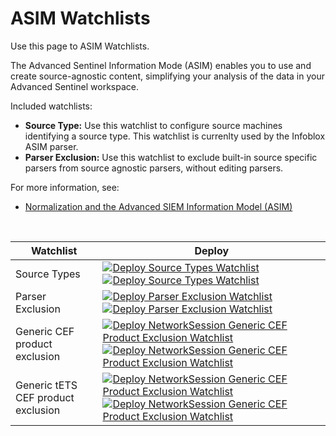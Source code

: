 # ASIM Watchlists

Use this page to ASIM Watchlists.

The Advanced Sentinel Information Mode (ASIM) enables you to use and create source-agnostic content, simplifying your analysis of the data in your Advanced Sentinel workspace.

Included watchlists:
* __Source Type:__ Use this watchlist to configure source machines identifying a source type. This watchlist is currenlty used by the Infoblox ASIM parser.
* __Parser Exclusion:__ Use this watchlist to exclude built-in source specific parsers from source agnostic parsers, without editing parsers.
  
For more information, see:

- [Normalization and the Advanced SIEM Information Model (ASIM)](https://aka.ms/AzSentinelNormalization)
<br>
 
| Watchlist | Deploy |
|--------------|--------|
| Source Types | [![Deploy Source Types Watchlist](https://aka.ms/deploytoazurebutton)](https://portal.azure.com/#create/Microsoft.Template/uri/https%3A%2F%2Fraw.githubusercontent.com%2FAzure%2FAzure-Sentinel%2Fmaster%2FASIM%2Fdeploy%2FWatchlists%2FASimSourceType.json) [![Deploy Source Types Watchlist](https://aka.ms/deploytoazuregovbutton)](https://portal.azure.us/#create/Microsoft.Template/uri/https%3A%2F%2Fraw.githubusercontent.com%2FAzure%2FAzure-Sentinel%2Fmaster%2FASIM%2Fdeploy%2FWatchlists%2FASimSourceType.json)|
| Parser Exclusion | [![Deploy Parser Exclusion Watchlist](https://aka.ms/deploytoazurebutton)](https://portal.azure.com/#create/Microsoft.Template/uri/https%3A%2F%2Fraw.githubusercontent.com%2FAzure%2FAzure-Sentinel%2Fmaster%2FASIM%2Fdeploy%2FWatchlists%2FASimDisabledParsers.json) [![Deploy Parser Exclusion Watchlist](https://aka.ms/deploytoazuregovbutton)](https://portal.azure.us/#create/Microsoft.Template/uri/https%3A%2F%2Fraw.githubusercontent.com%2FAzure%2FAzure-Sentinel%2Fmaster%2FASIM%2Fdeploy%2FWatchlists%2FASimDisabledParsers.json) |
| Generic CEF product exclusion | [![Deploy NetworkSession Generic CEF Product Exclusion Watchlist](https://aka.ms/deploytoazurebutton)](https://portal.azure.com/#create/Microsoft.Template/uri/https%3A%2F%2Fraw.githubusercontent.com%2FAzure%2FAzure-Sentinel%2Fmaster%2FASIM%2Fdeploy%2FWatchlists%2FASimGenericCEFexclusion.json) [![Deploy NetworkSession Generic CEF Product Exclusion Watchlist](https://aka.ms/deploytoazuregovbutton)](https://portal.azure.us/#create/Microsoft.Template/uri/https%3A%2F%2Fraw.githubusercontent.com%2FAzure%2FAzure-Sentinel%2Fmaster%2FASIM%2Fdeploy%2FWatchlists%2FASimGenericCEFexclusion.json) |
| Generic tETS  CEF product exclusion | [![Deploy NetworkSession Generic CEF Product Exclusion Watchlist](https://aka.ms/deploytoazurebutton)](https://portal.azure.com/#create/Microsoft.Template/uri/https%3A%2F%2Fraw.githubusercontent.com%2FAzure%2FAzure-Sentinel%2Fmaster%2FASIM%2Fdeploy%2FWatchlists%2Ftemp_ASimGenericCEFexclusion.json) [![Deploy NetworkSession Generic CEF Product Exclusion Watchlist](https://aka.ms/deploytoazuregovbutton)](https://portal.azure.us/#create/Microsoft.Template/uri/https%3A%2F%2Fraw.githubusercontent.com%2FAzure%2FAzure-Sentinel%2Fmaster%2FASIM%2Fdeploy%2FWatchlists%2FASimGenericCEFexclusion.json) |



